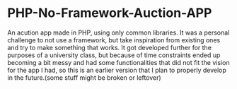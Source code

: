 # PHP-No-Framework-Auction-APP
An acution app made in PHP, using only common libraries. It was a personal challenge to not use a framework, but take inspiration from existing ones and try to make something that works.
It got developed further for the purposes of a university class, but because of time constraints ended up becoming a bit messy and had some functionalities that did not fit the vision for the app I had, so this is an earlier version that I plan to properly develop in the future.(some stuff might be broken or leftover)

